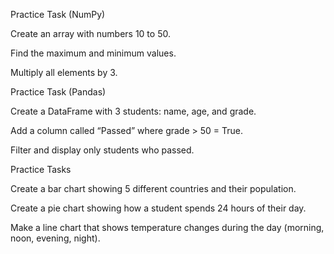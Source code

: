 Practice Task (NumPy)

Create an array with numbers 10 to 50.

Find the maximum and minimum values.

Multiply all elements by 3.

 Practice Task (Pandas)

Create a DataFrame with 3 students: name, age, and grade.

Add a column called “Passed” where grade > 50 = True.

Filter and display only students who passed.

 Practice Tasks

Create a bar chart showing 5 different countries and their population.

Create a pie chart showing how a student spends 24 hours of their day.

Make a line chart that shows temperature changes during the day (morning, noon, evening, night).
